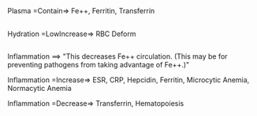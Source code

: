 ##

Plasma =Contain=> Fe++, Ferritin, Transferrin

##

Hydration =LowIncrease=> RBC Deform

##

Inflammation ==> "This decreases Fe++ circulation. (This may be for preventing pathogens from taking advantage of Fe++.)"

Inflammation =Increase=> ESR, CRP, Hepcidin, Ferritin, Microcytic Anemia, Normacytic Anemia

Inflammation =Decrease=> Transferrin, Hematopoiesis
